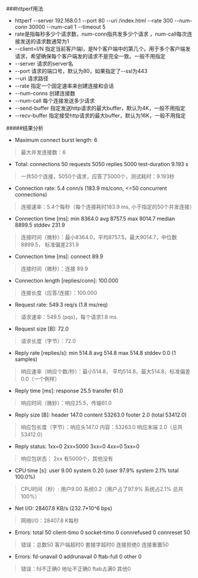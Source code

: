 ###httperf用法

- httperf -\-server 192.168.0.1 \-\-port 80 -\-uri /index.html -\-rate 300 -\-num-conn 30000 -\-num-call 1 -\-timeout 5
- rate是指每秒多少个请求数，num-conn指共发多少个请求 ，num-call每次连接发送的请求数通常为1
- -\-client=I/N 指定当前客户端I，是N个客户端中的第几个。用于多个客户端发请求，希望确保每个客户端发的请求不是完全一致。一般不用指定
- -\-server 请求的server名
- -\-port 请求的端口号，默认为80，如果指定了--ssl为443
- -\-uri 请求路径
- -\-rate 指定一个固定速率来创建连接和会话
- -\-num-conns 创建连接数
- -\-num-call 每个连接发送多少请求
- -\-send-buffer 指定发送http请求的最大buffer，默认为4K，一般不用指定
- -\-recv-buffer 指定接受http请求的最大buffer，默认为16K，一般不用指定


#####结果分析

- Maximum connect burst length: 6
> 最大并发连接数：6

- Total: connections 50 requests 5050 replies 5000 test-duration 9.193 s
> 一共50个连接，5050个请求，应答了5000个，测试耗时：9.193秒

- Connection rate: 5.4 conn/s (183.9 ms/conn, <=50 concurrent connections)
> 连接速率：5.4个每秒（每个连接耗时183.9 ms, 小于指定的50个并发连接）

- Connection time [ms]: min 8364.0 avg 8757.5 max 9014.7 median 8899.5 stddev 231.9
> 连接时间（微秒）：最小8364.0，平均8757.5，最大9014.7，中位数 8899.5， 标准偏差231.9

- Connection time [ms]: connect 89.9
> 连接时间（微秒）：连接 89.9

- Connection length [replies/conn]: 100.000
>连接长度（应答/连接）：100.000

- Request rate: 549.3 req/s (1.8 ms/req)
> 请求速率：549.5 (pqs)，每个请求1.8 ms

- Request size [B]: 72.0
> 请求长度（字节）：72.0

- Reply rate [replies/s]: min 514.8 avg 514.8 max 514.8 stddev 0.0 (1 samples)
> 响应速率（响应个数/秒）：最小514.8， 平均514.8，最大514.8，标准偏差 0.0（一个例样）

- Reply time [ms]: response 25.5 transfer 61.0
> 响应时间（微妙）：响应25.5，传输61.0

- Reply size [B]: header 147.0 content 53263.0 footer 2.0 (total 53412.0)
> 响应包长度（字节）：响应头147.0 内容：53263.0 响应末端 2.0（总共53412.0）

- Reply status: 1xx=0 2xx=5000 3xx=0 4xx=0 5xx=0
> 响应包状态： 2xx 有5000个，其他没有

- CPU time [s]: user 9.00 system 0.20 (user 97.9% system 2.1% total 100.0%)
> CPU时间（秒）: 用户9.00 系统0.2（用户占了97.9% 系统占2.1% 总共100%）

- Net I/O: 28407.8 KB/s (232.7*10^6 bps)
> 网络I/O：28407.8 K每秒

- Errors: total 50 client-timo 0 socket-timo 0 connrefused 0 connreset 50
> 错误：总数50 客户端超时0 套接字超时0 连接拒绝0 连接重置50

- Errors: fd-unavail 0 addrunavail 0 ftab-full 0 other 0
> 错误：fd不正确0 地址不正确0 ftab占满0 其他0